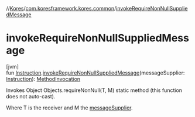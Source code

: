 //[Kores](../../index.md)/[com.koresframework.kores.common](index.md)/[invokeRequireNonNullSuppliedMessage](invoke-require-non-null-supplied-message.md)

# invokeRequireNonNullSuppliedMessage

[jvm]\
fun [Instruction](../com.koresframework.kores/-instruction/index.md).[invokeRequireNonNullSuppliedMessage](invoke-require-non-null-supplied-message.md)(messageSupplier: [Instruction](../com.koresframework.kores/-instruction/index.md)): [MethodInvocation](../com.koresframework.kores.base/-method-invocation/index.md)

Invokes Object Objects.requireNonNull(T, M) static method (this function does not auto-cast).

Where T is the receiver and M the [messageSupplier](invoke-require-non-null-supplied-message.md).
